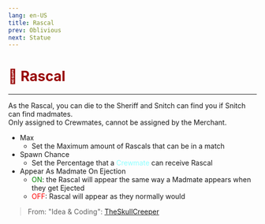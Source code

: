 ```yaml
---
lang: en-US
title: Rascal
prev: Oblivious
next: Statue
---
```


# <font color=#980404>👹 <b>Rascal</b></font> <Badge text="Harmful" type="tip" vertical="middle"/>
---

As the Rascal, you can die to the Sheriff and Snitch can find you if Snitch can find madmates.<br>
Only assigned to Crewmates, cannot be assigned by the Merchant.
* Max
  * Set the Maximum amount of Rascals that can be in a match
* Spawn Chance
  * Set the Percentage that a <font color=#8cffff>Crewmate</font> can receive Rascal
* Appear As Madmate On Ejection
  * <font color=green>ON</font>: the Rascal will appear the same way a Madmate appears when they get Ejected
  * <font color=red>OFF</font>: Rascal will appear as they normally would

> From: "Idea & Coding": [TheSkullCreeper](https://github.com/Loonie-Toons)